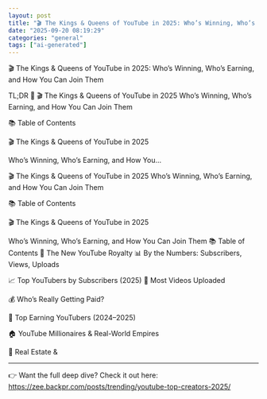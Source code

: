 ```yaml
---
layout: post
title: "🎬 The Kings & Queens of YouTube in 2025: Who’s Winning, Who’s Earning, and How You Can Join Them"
date: "2025-09-20 08:19:29"
categories: "general"
tags: ["ai-generated"]
---
```


🎬 The Kings & Queens of YouTube in 2025: Who’s Winning, Who’s Earning, and How You Can Join Them

TL;DR 🚀
🎬 The Kings & Queens of YouTube in 2025
Who’s Winning, Who’s Earning, and How You Can Join Them

📚 Table of Contents

🎬 The Kings & Queens of YouTube in 2025

Who’s Winning, Who’s Earning, and How You...

🎬 The Kings & Queens of YouTube in 2025
Who’s Winning, Who’s Earning, and How You Can Join Them

📚 Table of Contents

🎬 The Kings & Queens of YouTube in 2025

Who’s Winning, Who’s Earning, and How You Can Join Them
📚 Table of Contents
👑 The New YouTube Royalty
📊 By the Numbers: Subscribers, Views, Uploads

📈 Top YouTubers by Subscribers (2025)
🎥 Most Videos Uploaded


💰 Who’s Really Getting Paid?

💸 Top Earning YouTubers (2024–2025)


🏠 YouTube Millionaires & Real-World Empires

🏡 Real Estate & 

---

👉 Want the full deep dive? Check it out here:  
https://zee.backpr.com/posts/trending/youtube-top-creators-2025/

